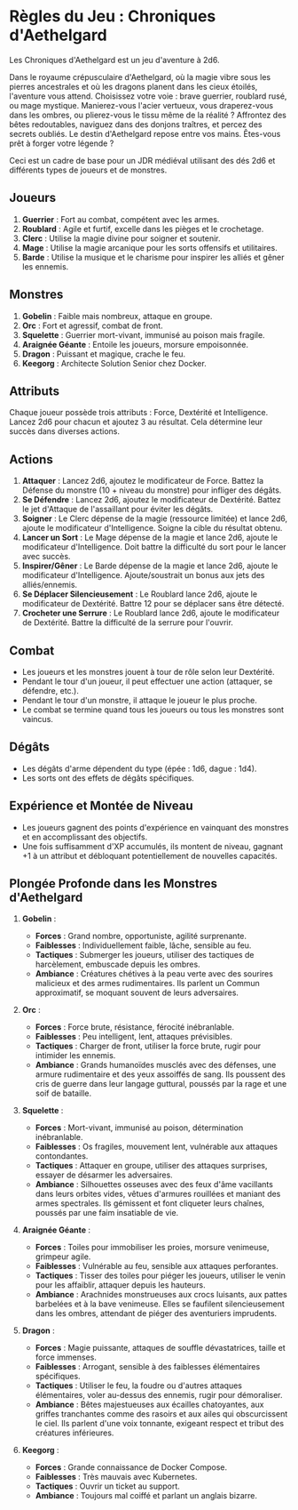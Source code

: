 # Règles du Jeu : Chroniques d'Aethelgard

Les Chroniques d'Aethelgard est un jeu d'aventure à 2d6.

Dans le royaume crépusculaire d'Aethelgard, où la magie vibre sous les pierres ancestrales et où les dragons planent dans les cieux étoilés, l'aventure vous attend. Choisissez votre voie : brave guerrier, roublard rusé, ou mage mystique. Manierez-vous l'acier vertueux, vous draperez-vous dans les ombres, ou plierez-vous le tissu même de la réalité ? Affrontez des bêtes redoutables, naviguez dans des donjons traîtres, et percez des secrets oubliés. Le destin d'Aethelgard repose entre vos mains. Êtes-vous prêt à forger votre légende ?

Ceci est un cadre de base pour un JDR médiéval utilisant des dés 2d6 et différents types de joueurs et de monstres.

## Joueurs

1. **Guerrier** : Fort au combat, compétent avec les armes.
2. **Roublard** : Agile et furtif, excelle dans les pièges et le crochetage.
3. **Clerc** : Utilise la magie divine pour soigner et soutenir.
4. **Mage** : Utilise la magie arcanique pour les sorts offensifs et utilitaires.
5. **Barde** : Utilise la musique et le charisme pour inspirer les alliés et gêner les ennemis.

## Monstres

1. **Gobelin** : Faible mais nombreux, attaque en groupe.
2. **Orc** : Fort et agressif, combat de front.
3. **Squelette** : Guerrier mort-vivant, immunisé au poison mais fragile.
4. **Araignée Géante** : Entoile les joueurs, morsure empoisonnée.
5. **Dragon** : Puissant et magique, crache le feu.
6. **Keegorg** : Architecte Solution Senior chez Docker.

## Attributs

Chaque joueur possède trois attributs : Force, Dextérité et Intelligence. Lancez 2d6 pour chacun et ajoutez 3 au résultat. Cela détermine leur succès dans diverses actions.

## Actions

1. **Attaquer** : Lancez 2d6, ajoutez le modificateur de Force. Battez la Défense du monstre (10 + niveau du monstre) pour infliger des dégâts.
2. **Se Défendre** : Lancez 2d6, ajoutez le modificateur de Dextérité. Battez le jet d'Attaque de l'assaillant pour éviter les dégâts.
3. **Soigner** : Le Clerc dépense de la magie (ressource limitée) et lance 2d6, ajoute le modificateur d'Intelligence. Soigne la cible du résultat obtenu.
4. **Lancer un Sort** : Le Mage dépense de la magie et lance 2d6, ajoute le modificateur d'Intelligence. Doit battre la difficulté du sort pour le lancer avec succès.
5. **Inspirer/Gêner** : Le Barde dépense de la magie et lance 2d6, ajoute le modificateur d'Intelligence. Ajoute/soustrait un bonus aux jets des alliés/ennemis.
6. **Se Déplacer Silencieusement** : Le Roublard lance 2d6, ajoute le modificateur de Dextérité. Battre 12 pour se déplacer sans être détecté.
7. **Crocheter une Serrure** : Le Roublard lance 2d6, ajoute le modificateur de Dextérité. Battre la difficulté de la serrure pour l'ouvrir.

## Combat

- Les joueurs et les monstres jouent à tour de rôle selon leur Dextérité.
- Pendant le tour d'un joueur, il peut effectuer une action (attaquer, se défendre, etc.).
- Pendant le tour d'un monstre, il attaque le joueur le plus proche.
- Le combat se termine quand tous les joueurs ou tous les monstres sont vaincus.

## Dégâts

- Les dégâts d'arme dépendent du type (épée : 1d6, dague : 1d4).
- Les sorts ont des effets de dégâts spécifiques.

## Expérience et Montée de Niveau

- Les joueurs gagnent des points d'expérience en vainquant des monstres et en accomplissant des objectifs.
- Une fois suffisamment d'XP accumulés, ils montent de niveau, gagnant +1 à un attribut et débloquant potentiellement de nouvelles capacités.

## Plongée Profonde dans les Monstres d'Aethelgard

1. **Gobelin** :
   - **Forces** : Grand nombre, opportuniste, agilité surprenante.
   - **Faiblesses** : Individuellement faible, lâche, sensible au feu.
   - **Tactiques** : Submerger les joueurs, utiliser des tactiques de harcèlement, embuscade depuis les ombres.
   - **Ambiance** : Créatures chétives à la peau verte avec des sourires malicieux et des armes rudimentaires. Ils parlent un Commun approximatif, se moquant souvent de leurs adversaires.

2. **Orc** :
   - **Forces** : Force brute, résistance, férocité inébranlable.
   - **Faiblesses** : Peu intelligent, lent, attaques prévisibles.
   - **Tactiques** : Charger de front, utiliser la force brute, rugir pour intimider les ennemis.
   - **Ambiance** : Grands humanoïdes musclés avec des défenses, une armure rudimentaire et des yeux assoiffés de sang. Ils poussent des cris de guerre dans leur langage guttural, poussés par la rage et une soif de bataille.

3. **Squelette** :
   - **Forces** : Mort-vivant, immunisé au poison, détermination inébranlable.
   - **Faiblesses** : Os fragiles, mouvement lent, vulnérable aux attaques contondantes.
   - **Tactiques** : Attaquer en groupe, utiliser des attaques surprises, essayer de désarmer les adversaires.
   - **Ambiance** : Silhouettes osseuses avec des feux d'âme vacillants dans leurs orbites vides, vêtues d'armures rouillées et maniant des armes spectrales. Ils gémissent et font cliqueter leurs chaînes, poussés par une faim insatiable de vie.

4. **Araignée Géante** :
   - **Forces** : Toiles pour immobiliser les proies, morsure venimeuse, grimpeur agile.
   - **Faiblesses** : Vulnérable au feu, sensible aux attaques perforantes.
   - **Tactiques** : Tisser des toiles pour piéger les joueurs, utiliser le venin pour les affaiblir, attaquer depuis les hauteurs.
   - **Ambiance** : Arachnides monstrueuses aux crocs luisants, aux pattes barbelées et à la bave venimeuse. Elles se faufilent silencieusement dans les ombres, attendant de piéger des aventuriers imprudents.

5. **Dragon** :
   - **Forces** : Magie puissante, attaques de souffle dévastatrices, taille et force immenses.
   - **Faiblesses** : Arrogant, sensible à des faiblesses élémentaires spécifiques.
   - **Tactiques** : Utiliser le feu, la foudre ou d'autres attaques élémentaires, voler au-dessus des ennemis, rugir pour démoraliser.
   - **Ambiance** : Bêtes majestueuses aux écailles chatoyantes, aux griffes tranchantes comme des rasoirs et aux ailes qui obscurcissent le ciel. Ils parlent d'une voix tonnante, exigeant respect et tribut des créatures inférieures.

6. **Keegorg** :
   - **Forces** : Grande connaissance de Docker Compose.
   - **Faiblesses** : Très mauvais avec Kubernetes.
   - **Tactiques** : Ouvrir un ticket au support.
   - **Ambiance** : Toujours mal coiffé et parlant un anglais bizarre.